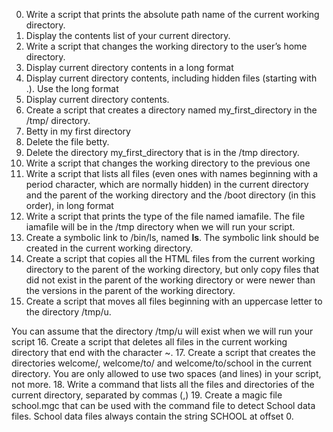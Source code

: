 0. Write a script that prints the absolute path name of the current working directory.
1. Display the contents list of your current directory.
2. Write a script that changes the working directory to the user’s home directory.
3. Display current directory contents in a long format
4. Display current directory contents, including hidden files (starting with .). Use the long format
5. Display current directory contents.
6. Create a script that creates a directory named my_first_directory in the /tmp/ directory.
7.  Betty in my first directory
8. Delete the file betty.
9. Delete the directory my_first_directory that is in the /tmp directory.
10. Write a script that changes the working directory to the previous one
11. Write a script that lists all files (even ones with names beginning with a period character, which are normally hidden) in the current directory and the parent of the working directory and the /boot directory (in this order), in long format
12. Write a script that prints the type of the file named iamafile. The file iamafile will be in the /tmp directory when we will run your script.
13. Create a symbolic link to /bin/ls, named __ls__. The symbolic link should be created in the current working directory.
14. Create a script that copies all the HTML files from the current working directory to the parent of the working directory, but only copy files that did not exist in the parent of the working directory or were newer than the versions in the parent of the working directory.
15. Create a script that moves all files beginning with an uppercase letter to the directory /tmp/u.

You can assume that the directory /tmp/u will exist when we will run your script
16. Create a script that deletes all files in the current working directory that end with the character ~.
17. Create a script that creates the directories welcome/, welcome/to/ and welcome/to/school in the current directory.
You are only allowed to use two spaces (and lines) in your script, not more.
18. Write a command that lists all the files and directories of the current directory, separated by commas (,)
19. Create a magic file school.mgc that can be used with the command file to detect School data files. School data files always contain the string SCHOOL at offset 0.
